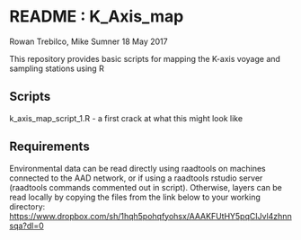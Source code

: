 # README : K_Axis_map
Rowan Trebilco, Mike Sumner
18 May 2017

This repository provides basic scripts for mapping the K-axis voyage and sampling stations using R

## Scripts
k_axis_map_script_1.R - a first crack at what this might look like

  ## Requirements
  Environmental data can be read directly using raadtools on machines
  connected to the AAD network, or if using a raadtools rstudio server
  (raadtools commands commented out in script). Otherwise, layers can
  be read locally by copying the files from the link below to your
  working directory:
  https://www.dropbox.com/sh/1hqh5pohqfyohsx/AAAKFUtHY5pqCIJvl4zhnnsqa?dl=0
